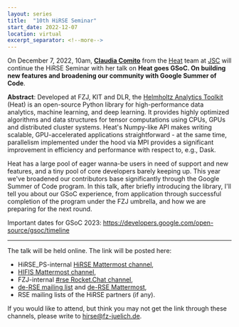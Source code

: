```yaml
---
layout: series
title:  "10th HiRSE Seminar"
start_date: 2022-12-07
location: virtual
excerpt_separator: <!--more-->
---
```


On December 7, 2022, 10am, [**Claudia Comito**](https://www.fz-juelich.de/profile/comito_c) from the [Heat](https://github.com/helmholtz-analytics/heat) team at [JSC](https://www.fz-juelich.de/en/ias/jsc) will continue the HiRSE Seminar with her talk on **Heat goes GSoC. On building new features and broadening our community with Google Summer of Code**. 
<!--more-->

**Abstract**: 
Developed at FZJ, KIT and DLR, the [Helmholtz Analytics Toolkit](https://github.com/helmholtz-analytics/heat) (Heat) is an open-source Python library for high-performance data analytics, machine learning, and deep learning. It provides highly optimized algorithms and data structures for tensor computations using CPUs, GPUs and distributed cluster systems. Heat's Numpy-like API makes writing scalable, GPU-accelerated applications straightforward - at the same time, parallelism implemented under the hood via MPI provides a significant improvement in efficiency and performance with respect to, e.g., Dask.

Heat has a large pool of eager wanna-be users in need of support and new features, and a tiny pool of core developers barely keeping up. This year we've broadened  our contributors base significantly through the Google Summer of Code program. In this talk, after briefly introducing the library, I'll tell you about our GSoC experience, from application through successful completion of the program under the FZJ umbrella, and how we are preparing for the next round.

Important dates for GSoC 2023: <https://developers.google.com/open-source/gsoc/timeline>

***

The talk will be held online. The link will be posted here:

* HiRSE_PS-internal [HiRSE Mattermost channel](https://mattermost.hzdr.de/hirse),
* [HIFIS Mattermost channel](https://mattermost.hzdr.de/hifis), 
* FZJ-internal [#rse Rocket.Chat channel](https://chat.fz-juelich.de/channel/rse),
* [de-RSE mailing list](https://de-rse.org/de/join.html) and [de-RSE Mattermost](https://chat.gwdg.de/channel/derse),
* RSE mailing lists of the HiRSE partners (if any).

If you would like to attend, but think you may not get the link through these channels, please write to [hirse@fz-juelich.de](mailto:hirse@fz-juelich.de).
